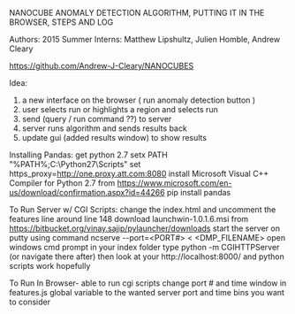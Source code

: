 NANOCUBE ANOMALY DETECTION ALGORITHM, PUTTING IT IN THE BROWSER, STEPS AND LOG


Authors: 2015 Summer Interns: Matthew Lipshultz, Julien Homble, Andrew Cleary

https://github.com/Andrew-J-Cleary/NANOCUBES

Idea:
1. a new interface on the browser  ( run anomaly detection button )
2. user selects run or highlights a region and selects run
3. send (query / run command ??) to server
4. server runs algorithm and sends results back
5. update gui (added results window) to show results

Installing Pandas:
get python 2.7
setx PATH "%PATH%;C:\Python27\Scripts"
set https_proxy=http://one.proxy.att.com:8080
install  Microsoft Visual C++ Compiler for Python 2.7  from  https://www.microsoft.com/en-us/download/confirmation.aspx?id=44266
pip install pandas

To Run Server w/ CGI Scripts:
change the index.html and uncomment the features line around line 148
download launchwin-1.0.1.6.msi from https://bitbucket.org/vinay.sajip/pylauncher/downloads
start the server on putty using command    ncserve --port=<PORT#> < <DMP_FILENAME>
open windows cmd prompt
in your index folder type python -m CGIHTTPServer  (or navigate there after)
then look at your http://localhost:8000/ and python scripts work hopefully 

To Run In Browser-
able to run cgi scripts
change port # and time window in features.js global variable to the wanted server port and time bins you want to consider
